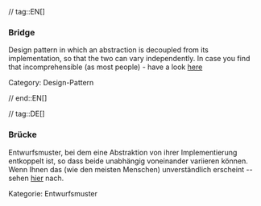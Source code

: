 // tag::EN[]
### Bridge

Design pattern in which an abstraction is decoupled from its implementation,
so that the two can vary independently. In case you find that incomprehensible
(as most people) - have a look
[here](http://www.cs.sjsu.edu/~pearce/modules/patterns/platform/bridge/index.htm)

Category: Design-Pattern


// end::EN[]

// tag::DE[]
### Brücke

Entwurfsmuster, bei dem eine Abstraktion von ihrer Implementierung
entkoppelt ist, so dass beide unabhängig voneinander variieren können.
Wenn Ihnen das (wie den meisten Menschen) unverständlich erscheint --
sehen
[hier](http://www.cs.sjsu.edu/~pearce/modules/patterns/platform/bridge/index.htm)
nach.

Kategorie: Entwurfsmuster
